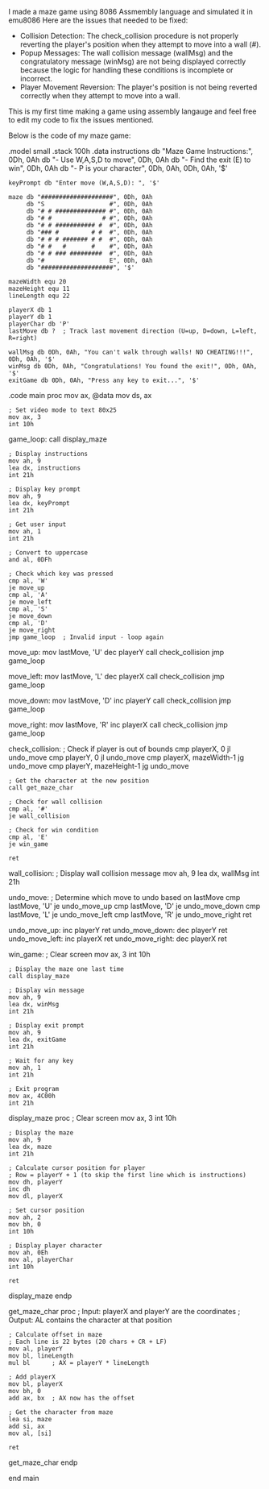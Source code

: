 I made a maze game using 8086 Assmembly language and simulated it in emu8086
Here are the issues that needed to be fixed:
- Collision Detection: The check_collision procedure is not properly reverting the player's position when they attempt to move into a wall (#).
- Popup Messages: The wall collision message (wallMsg) and the congratulatory message (winMsg) are not being displayed correctly because the logic for handling these conditions is incomplete or incorrect.
- Player Movement Reversion: The player's position is not being reverted correctly when they attempt to move into a wall.

This is my first time making a game using assembly langauge and feel free to edit my code to fix the issues mentioned.

Below is the code of my maze game:

.model small
.stack 100h
.data
    instructions db "Maze Game Instructions:", 0Dh, 0Ah
                db "- Use W,A,S,D to move", 0Dh, 0Ah
                db "- Find the exit (E) to win", 0Dh, 0Ah
                db "- P is your character", 0Dh, 0Ah, 0Dh, 0Ah, '$'

    keyPrompt db "Enter move (W,A,S,D): ", '$'

    maze db "####################", 0Dh, 0Ah
         db "S                  #", 0Dh, 0Ah
         db "# # ############## #", 0Dh, 0Ah
         db "# #              # #", 0Dh, 0Ah
         db "# # ########### #  #", 0Dh, 0Ah
         db "### #         # #  #", 0Dh, 0Ah
         db "# # # ####### # #  #", 0Dh, 0Ah
         db "# #   #       #    #", 0Dh, 0Ah
         db "# # ### #########  #", 0Dh, 0Ah
         db "#                  E", 0Dh, 0Ah
         db "####################", '$'

    mazeWidth equ 20
    mazeHeight equ 11
    lineLength equ 22

    playerX db 1
    playerY db 1
    playerChar db 'P'
    lastMove db ?  ; Track last movement direction (U=up, D=down, L=left, R=right)

    wallMsg db 0Dh, 0Ah, "You can't walk through walls! NO CHEATING!!!", 0Dh, 0Ah, '$'
    winMsg db 0Dh, 0Ah, "Congratulations! You found the exit!", 0Dh, 0Ah, '$'
    exitGame db 0Dh, 0Ah, "Press any key to exit...", '$'

.code
main proc
    mov ax, @data
    mov ds, ax

    ; Set video mode to text 80x25
    mov ax, 3
    int 10h

game_loop:
    call display_maze

    ; Display instructions
    mov ah, 9
    lea dx, instructions
    int 21h

    ; Display key prompt
    mov ah, 9
    lea dx, keyPrompt
    int 21h

    ; Get user input
    mov ah, 1
    int 21h

    ; Convert to uppercase
    and al, 0DFh

    ; Check which key was pressed
    cmp al, 'W'
    je move_up
    cmp al, 'A'
    je move_left
    cmp al, 'S'
    je move_down
    cmp al, 'D'
    je move_right
    jmp game_loop  ; Invalid input - loop again

move_up:
    mov lastMove, 'U'
    dec playerY
    call check_collision
    jmp game_loop

move_left:
    mov lastMove, 'L'
    dec playerX
    call check_collision
    jmp game_loop

move_down:
    mov lastMove, 'D'
    inc playerY
    call check_collision
    jmp game_loop

move_right:
    mov lastMove, 'R'
    inc playerX
    call check_collision
    jmp game_loop

check_collision:
    ; Check if player is out of bounds
    cmp playerX, 0
    jl undo_move
    cmp playerY, 0
    jl undo_move
    cmp playerX, mazeWidth-1
    jg undo_move
    cmp playerY, mazeHeight-1
    jg undo_move
    
    ; Get the character at the new position
    call get_maze_char
    
    ; Check for wall collision
    cmp al, '#'
    je wall_collision
    
    ; Check for win condition
    cmp al, 'E'
    je win_game
    
    ret

wall_collision:
    ; Display wall collision message
    mov ah, 9
    lea dx, wallMsg
    int 21h
    
undo_move:
    ; Determine which move to undo based on lastMove
    cmp lastMove, 'U'
    je undo_move_up
    cmp lastMove, 'D'
    je undo_move_down
    cmp lastMove, 'L'
    je undo_move_left
    cmp lastMove, 'R'
    je undo_move_right
    ret

undo_move_up:
    inc playerY
    ret
undo_move_down:
    dec playerY
    ret
undo_move_left:
    inc playerX
    ret
undo_move_right:
    dec playerX
    ret

win_game:
    ; Clear screen
    mov ax, 3
    int 10h
    
    ; Display the maze one last time
    call display_maze
    
    ; Display win message
    mov ah, 9
    lea dx, winMsg
    int 21h
    
    ; Display exit prompt
    mov ah, 9
    lea dx, exitGame
    int 21h
    
    ; Wait for any key
    mov ah, 1
    int 21h
    
    ; Exit program
    mov ax, 4C00h
    int 21h

display_maze proc
    ; Clear screen
    mov ax, 3
    int 10h
    
    ; Display the maze
    mov ah, 9
    lea dx, maze
    int 21h

    ; Calculate cursor position for player
    ; Row = playerY + 1 (to skip the first line which is instructions)
    mov dh, playerY
    inc dh
    mov dl, playerX
    
    ; Set cursor position
    mov ah, 2
    mov bh, 0
    int 10h

    ; Display player character
    mov ah, 0Eh
    mov al, playerChar
    int 10h
    
    ret
display_maze endp

get_maze_char proc
    ; Input: playerX and playerY are the coordinates
    ; Output: AL contains the character at that position
    
    ; Calculate offset in maze
    ; Each line is 22 bytes (20 chars + CR + LF)
    mov al, playerY
    mov bl, lineLength
    mul bl      ; AX = playerY * lineLength
    
    ; Add playerX
    mov bl, playerX
    mov bh, 0
    add ax, bx  ; AX now has the offset
    
    ; Get the character from maze
    lea si, maze
    add si, ax
    mov al, [si]
    
    ret
get_maze_char endp

end main
